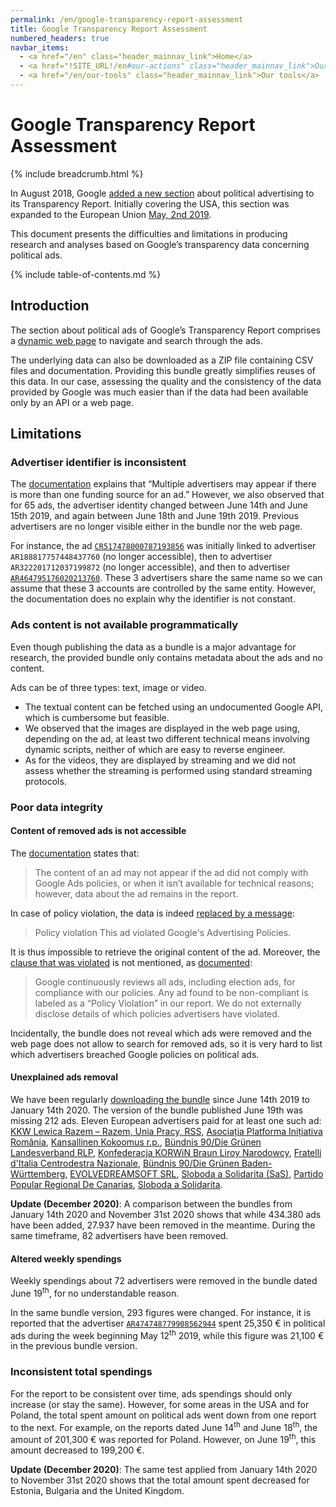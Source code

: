 ```yaml
---
permalink: /en/google-transparency-report-assessment
title: Google Transparency Report Assessment
numbered_headers: true
navbar_items:
  - <a href="/en" class="header_mainnav_link">Home</a>
  - <a href="!SITE_URL!/en#our-actions" class="header_mainnav_link">Our actions</a>
  - <a href="/en/our-tools" class="header_mainnav_link">Our tools</a>
---
```


# Google Transparency Report Assessment

{% include breadcrumb.html %}

In August 2018, Google [added a new section](https://www.blog.google/technology/ads/introducing-new-transparency-report-political-ads/) about political advertising to its Transparency Report. Initially covering the USA, this section was expanded to the European Union [May, 2nd 2019](https://www.blog.google/around-the-globe/google-europe/eu-political-advertising-transparency-report-2019/).

This document presents the difficulties and limitations in producing research and analyses based on Google’s transparency data concerning political ads.

{% include table-of-contents.md %}

## Introduction

The section about political ads of Google’s Transparency Report comprises a [dynamic web page](https://transparencyreport.google.com/political-ads/home) to navigate and search through the ads.

The underlying data can also be downloaded as a ZIP file containing CSV files and documentation. Providing this bundle greatly simplifies reuses of this data. In our case, assessing the quality and the consistency of the data provided by Google was much easier than if the data had been available only by an API or a web page.

## Limitations

### Advertiser identifier is inconsistent

The [documentation](https://support.google.com/transparencyreport/answer/9575640) explains that “Multiple advertisers may appear if there is more than one funding source for an ad.” However, we also observed that for 65 ads, the advertiser identity changed between June 14th and June 15th 2019, and again between June 18th and June 19th 2019. Previous advertisers are no longer visible either in the bundle nor the web page.

For instance, the ad [`CR517478000787193856`](https://transparencyreport.google.com/political-ads/advertiser/AR464795176020213760/creative/CR517478000787193856) was initially linked to advertiser `AR188817757448437760` (no longer accessible), then to advertiser `AR322201712037199872` (no longer accessible), and then to advertiser [`AR464795176020213760`](https://transparencyreport.google.com/political-ads/advertiser/AR464795176020213760). These 3 advertisers share the same name so we can assume that these 3 accounts are controlled by the same entity. However, the documentation does no explain why the identifier is not constant.

### Ads content is not available programmatically

Even though publishing the data as a bundle is a major advantage for research, the provided bundle only contains metadata about the ads and no content.

Ads can be of three types: text, image or video.

- The textual content can be fetched using an undocumented Google API, which is cumbersome but feasible.
- We observed that the images are displayed in the web page using, depending on the ad, at least two different technical means involving dynamic scripts, neither of which are easy to reverse engineer.
- As for the videos, they are displayed by streaming and we did not assess whether the streaming is performed using standard streaming protocols.

### Poor data integrity

#### Content of removed ads is not accessible

The [documentation](https://support.google.com/transparencyreport/answer/9575640) states that:

> The content of an ad may not appear if the ad did not comply with Google Ads policies, or when it isn’t available for technical reasons; however, data about the ad remains in the report.

In case of policy violation, the data is indeed [replaced by a message](https://transparencyreport.google.com/political-ads/advertiser/AR45681684477116416/creative/CR228172783299854336):

> Policy violation
> This ad violated Google's Advertising Policies.

It is thus impossible to retrieve the original content of the ad. Moreover, the [clause that was violated](https://support.google.com/adspolicy/answer/6008942) is not mentioned, as [documented](https://support.google.com/transparencyreport/answer/9575640):

> Google continuously reviews all ads, including election ads, for compliance with our policies.  Any ad found to be non-compliant is labeled as a “Policy Violation” in our report. We do not externally disclose details of which policies advertisers have violated.

Incidentally, the bundle does not reveal which ads were removed and the web page does not allow to search for removed ads, so it is very hard to list which advertisers breached Google policies on political ads.

#### Unexplained ads removal

We have been regularly [downloading the bundle](https://disinfo.quaidorsay.fr/ads/dumps/google/) since June 14th 2019 to January 14th 2020. The version of the bundle published June 19th was missing 212 ads. Eleven European advertisers paid for at least one such ad: [KKW Lewica Razem – Razem, Unia Pracy, RSS](https://transparencyreport.google.com/political-ads/advertiser/AR374597289391423488), [Asociația Platforma Inițiativa România](https://transparencyreport.google.com/political-ads/advertiser/AR166715924462698496), [Kansallinen Kokoomus r.p.](https://transparencyreport.google.com/political-ads/advertiser/AR210958348219056128), [Bündnis 90/Die Grünen Landesverband RLP](https://transparencyreport.google.com/political-ads/advertiser/AR50338116220747776), [Konfederacja KORWiN Braun Liroy Narodowcy](https://transparencyreport.google.com/political-ads/advertiser/AR316331969212317696), [Fratelli d'Italia Centrodestra Nazionale](https://transparencyreport.google.com/political-ads/advertiser/AR400032566754672640), [Bündnis 90/Die Grünen Baden-Württemberg](https://transparencyreport.google.com/political-ads/advertiser/AR17917091730423808), [EVOLVEDREAMSOFT SRL](https://transparencyreport.google.com/political-ads/advertiser/AR495298652231696384), [Sloboda a Solidarita (SaS)](https://transparencyreport.google.com/political-ads/advertiser/AR185084640594231296), [Partido Popular Regional De Canarias](https://transparencyreport.google.com/political-ads/advertiser/AR288284801977286656), [Sloboda a Solidarita](https://transparencyreport.google.com/political-ads/advertiser/AR242125929453715456).

**Update (December 2020)**: A comparison between the bundles from January 14th 2020 and November 31st 2020 shows that while 434.380 ads have been added, 27.937 have been removed in the meantime. During the same timeframe, 82 advertisers have been removed.

#### Altered weekly spendings

Weekly spendings about 72 advertisers were removed in the bundle dated June 19<sup>th</sup>, for no understandable reason.

In the same bundle version, 293 figures were changed. For instance, it is reported that the advertiser [`AR474748779908562944`](https://transparencyreport.google.com/political-ads/advertiser/AR474748779908562944) spent 25,350 € in political ads during the week beginning May 12<sup>th</sup> 2019, while this figure was 21,100 € in the previous bundle version.

### Inconsistent total spendings

For the report to be consistent over time, ads spendings should only increase (or stay the same). However, for some areas in the USA and for Poland, the total spent amount on political ads went down from one report to the next. For example, on the reports dated June 14<sup>th</sup> and June 18<sup>th</sup>, the amount of 201,300 € was reported for Poland. However, on June 19<sup>th</sup>, this amount decreased to 199,200 €.

**Update (December 2020)**: The same test applied from January 14th 2020 to November 31st 2020 shows that the total amount spent decreased for Estonia, Bulgaria and the United Kingdom.
